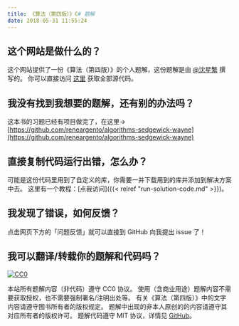 ```yaml
---
title: 《算法（第四版）》C# 题解
date: 2018-05-31 11:55:24
---
```


## 这个网站是做什么的？

这个网站提供了一份《算法（第四版）》的个人题解，这份题解是由 [@沈星繁](https://github.com/ikesnowy) 撰写的。
你可以直接访问 [这里](https://github.com/ikesnowy/Algorithms-4th-Edition-in-Csharp) 获取全部源代码。

## 我没有找到我想要的题解，还有别的办法吗？

这本书的习题已经有项目做完了，在这里-> [https://github.com/reneargento/algorithms-sedgewick-wayne](https://github.com/reneargento/algorithms-sedgewick-wayne)

## 直接复制代码运行出错，怎么办？

可能是这份代码里用到了自定义的库，你需要一并下载用到的库并添加到解决方案中去。
这里有一个教程：[点我访问]({{< relref "run-solution-code.md" >}})。

## 我发现了错误，如何反馈？

点击网页下方的「问题反馈」就可以直接到 GitHub 向我提出 issue 了！

## 我可以翻译/转载你的题解和代码吗？

<p xmlns:dct="http://purl.org/dc/terms/" xmlns:vcard="http://www.w3.org/2001/vcard-rdf/3.0#">  <a rel="noopener" href="http://creativecommons.org/publicdomain/zero/1.0/" target="_blank">    <img src="https://licensebuttons.net/p/zero/1.0/88x31.png" style="border-style: none;display: inline;" alt="CC0">  </a></p>

本站所有题解内容（非代码）遵守 CC0 协议。
使用（含商业用途）题解内容不需要获取授权，也不需要强制署名/注明出处等。
有关《算法（第四版）》中的文字内容请遵守图书所有者的版权规定。
题解中出现的非本人原创的的内容请遵守其对应所有者的版权许可。
题解代码遵守 MIT 协议，详情见 [GitHub](https://github.com/ikesnowy/Algorithms-4th-Edition-in-Csharp)。